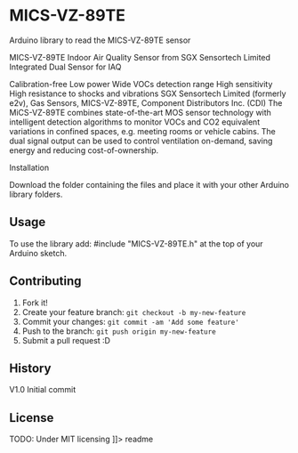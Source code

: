 # MICS-VZ-89TE
Arduino library to read the MICS-VZ-89TE sensor


MICS-VZ-89TE
Indoor Air Quality Sensor from SGX Sensortech Limited
Integrated Dual Sensor for IAQ
 
Calibration-free 
Low power 
Wide VOCs detection range 
High sensitivity 
High resistance to shocks and vibrations
SGX Sensortech Limited (formerly e2v), Gas Sensors, MICS-VZ-89TE, Component Distributors Inc. (CDI)
The MiCS-VZ-89TE combines state-of-the-art MOS sensor technology with intelligent detection algorithms to monitor VOCs and CO2 equivalent variations in confined spaces, e.g. meeting rooms or vehicle cabins.
The dual signal output can be used to control ventilation on-demand, saving energy and reducing cost-of-ownership.

<snippet>
  <content><![CDATA[
# ${1:MICS-VZ-89TE}
Provides a tested Arduino and ESP8266 library to read data from the MICS-VZ-89TE - Indoor Air Quality Sensor from SGX Sensortech Limited.

## Installation
Download the folder containing the files and place it with your other Arduino library folders.

## Usage
To use the library add:
#include "MICS-VZ-89TE.h" at the top of your Arduino sketch.

## Contributing
1. Fork it!
2. Create your feature branch: `git checkout -b my-new-feature`
3. Commit your changes: `git commit -am 'Add some feature'`
4. Push to the branch: `git push origin my-new-feature`
5. Submit a pull request :D
## History
V1.0 Initial commit
## License
TODO: Under MIT licensing
]]></content>
  <tabTrigger>readme</tabTrigger>
</snippet>
